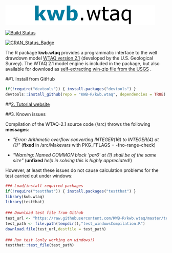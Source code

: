 <img src="kwb_wtaq.png" alt="kwb.wtaq" />
  
[![Build Status](https://travis-ci.org/KWB-R/kwb.wtaq.svg?branch=master)](https://travis-ci.org/KWB-R/kwb.wtaq)

[![CRAN_Status_Badge](http://www.r-pkg.org/badges/version/kwb.wtaq)](http://cran.r-project.org/package=kwb.wtaq)

The R package **kwb.wtaq** provides a programmatic interface to the well drawdown model [WTAQ version 2.1](https://water.usgs.gov/ogw/wtaq/) (developed by the U.S. Geological Survey). The WTAQ 2.1 model 
engine is included in the package, but also available for download as [self-extracting win-zip file from the USGS](https://water.usgs.gov/ogw/wtaq/WTAQ_2.1.exe]) . 

##1. Install from GitHub 

```r
if(!require("devtools")) { install.packages("devtools") }
devtools::install_github(repo = "KWB-R/kwb.wtaq", dependencies = TRUE)
```

##[2. Tutorial website](http://kwb-r.github.io/kwb.wtaq/)

##3. Known issues

Compilation of the WTAQ-2.1 source code (/src) throws the following **messages**:

- *"Error: Arithmetic overflow converting INTEGER(16) to INTEGER(4) at (1)"*
  (**fixed** in /src/Makevars with PKG_FFLAGS = -fno-range-check)
  
- *"Warning: Named COMMON block 'par6' at (1) shall be of the same size"*
  (**unfixed** *help in solving this is highly appreciated!*)


However, at least these issues do not cause calculation problems for the test carried out under windows:

```r
### Load/install required packages
if(!require("testthat")) { install.packages("testthat") }
library(kwb.wtaq)
library(testthat)

### Download test file from Github
test_url <- "https://raw.githubusercontent.com/KWB-R/kwb.wtaq/master/tests/testthat/test_windowsCompilation.R"
test_path <- file.path(tempdir(),"test_windowsCompilation.R")
download.file(test_url,destfile = test_path)

### Run test (only working on windows!)
testthat::test_file(test_path)

```